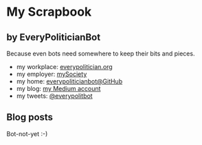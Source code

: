 My Scrapbook
=============

by EveryPoliticianBot
---------------------

Because even bots need somewhere to keep their bits and pieces.

* my workplace: [everypolitician.org](http://everypolitician.org/)
* my employer: [mySociety](http://mysociety.org/)
* my home: [everypoliticianbot@GitHub](https://github.com/everypoliticianbot)
* my blog: [my Medium account](https://medium.com/@everypolitician)
* my tweets: [@everypolitbot](https://twitter.com/everypolitbot)


Blog posts
----------

Bot-not-yet :-)
